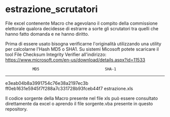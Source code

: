 # estrazione_scrutatori
File excel contenente Macro che agevolano il compito della commissione elettorale qualora decidesse di estrarre a sorte gli scrutatori tra quelli che hanno fatto domanda e ne hanno diritto.

Prima di essere usato bisogna verificarne l'originalità utilizzando una utility per calcolarne l'Hash MD5 o SHA1.
Su sistemi Micosoft potete scaricare il tool File Checksum Integrity Verifier all'indirizzo: https://www.microsoft.com/en-us/download/details.aspx?id=11533

                MD5                             SHA-1
-------------------------------------------------------------------------
e3eab04b8a3991754c76e38a2197ec3b ff0eb1631e5945f7f288a7c331728b93fceb44f7 estrazione.xls

Il codice sorgente della Macro presente nel file xls può essere consultato direttamente da excel o aprendo il file sorgente.vba presente in questo repository.
